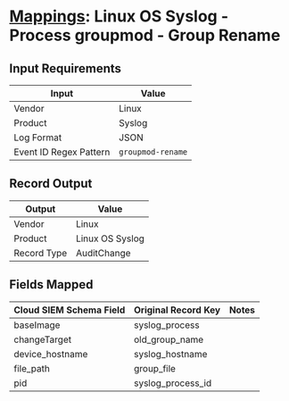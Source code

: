 # [Mappings](README.md): Linux OS Syslog - Process groupmod - Group Rename

## Input Requirements

|Input|Value|
|-----|-----|
|Vendor|Linux|
|Product|Syslog|
|Log Format|JSON|
|Event ID Regex Pattern|`groupmod-rename`|

## Record Output

|Output|Value|
|------|-----|
|Vendor|Linux|
|Product|Linux OS Syslog|
|Record Type|AuditChange|

## Fields Mapped

|Cloud SIEM Schema Field|Original Record Key|Notes|
|-----------------------|-------------------|-----|
|baseImage|syslog_process||
|changeTarget|old_group_name||
|device_hostname|syslog_hostname||
|file_path|group_file||
|pid|syslog_process_id||

